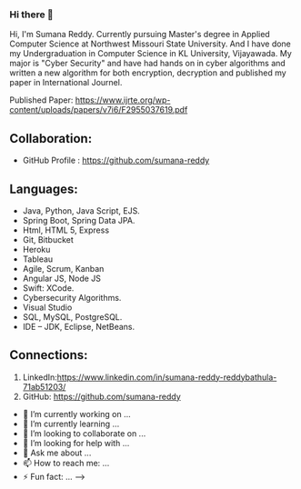 ### Hi there 👋

Hi, I'm Sumana Reddy. Currently pursuing Master's degree in Applied Computer Science at Northwest Missouri State University. And I have done my Undergraduation in Computer Science in KL University, Vijayawada. My major is "Cyber Security" and have had hands on in cyber algorithms and written a new algorithm for both encryption, decryption and published my paper in International Journel. 

Published Paper: https://www.ijrte.org/wp-content/uploads/papers/v7i6/F2955037619.pdf

## Collaboration:
- GitHub Profile : https://github.com/sumana-reddy

## Languages:
-	Java, Python, Java Script, EJS. 
- Spring Boot, Spring Data JPA.
-	Html, HTML 5, Express
-	Git, Bitbucket 
-	Heroku
-	Tableau
-	Agile, Scrum, Kanban
-	Angular JS, Node JS
-	Swift: XCode.
-	Cybersecurity Algorithms.
-	Visual Studio
-	SQL, MySQL, PostgreSQL.
-	IDE – JDK, Eclipse, NetBeans.

## Connections:
1. LinkedIn:https://www.linkedin.com/in/sumana-reddy-reddybathula-71ab51203/
1. GitHub: https://github.com/sumana-reddy

- 🔭 I’m currently working on ...
- 🌱 I’m currently learning ...
- 👯 I’m looking to collaborate on ...
- 🤔 I’m looking for help with ...
- 💬 Ask me about ...
- 📫 How to reach me: ...
- ⚡ Fun fact: ...
-->
